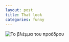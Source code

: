 ```yaml
---
layout: post
title: That look
categories: funny
---
```


<img src="https://www.dropbox.com/s/6shxryyeyckccsh/proedros.GIF?raw=1" alt="To βλέμμα του προέδρου" />


